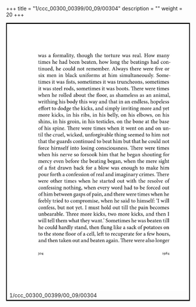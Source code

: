 +++
title = "1/ccc_00300_00399/00_09/00304"
description = ""
weight = 20
+++

<table style="border:2px solid black;max-width:800px;max-height:800px;" 
><tr><td>
<img class="center-fit-jpg"
src="/jpg_/out_jpg_1984__304.jpg">
1/ccc_00300_00399/00_09/00304
</img></td></tr></table>
